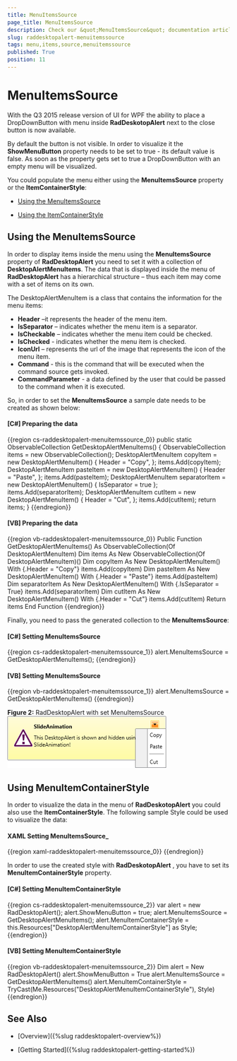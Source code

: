 ```yaml
---
title: MenuItemsSource 
page_title: MenuItemsSource 
description: Check our &quot;MenuItemsSource&quot; documentation article for the RadDesktopAlert {{ site.framework_name }} control.
slug: raddesktopalert-menuitemssource 
tags: menu,items,source,menuitemssource 
published: True
position: 11
---
```


# MenuItemsSource 

With the Q3 2015 release version of UI for WPF the ability to place a DropDownButton with menu inside __RadDeskotopAlert__ next to the close button is now available. 

By default the button is not visible. In order to visualize it the __ShowMenuButton__ property needs to be set to true - its default value is false. As soon as the property gets set to true a DropDownButton with an empty menu will be visualized. 

You could populate the menu either using the __MenuItemsSource__ property or the __ItemContainerStyle__:

* [Using the MenuItemsSource](#using-the-menuitemssource)

* [Using the ItemContainerStyle](#using-menuitemcontainerstyle)

## Using the MenuItemsSource

In order to display items inside the menu using the __MenuItemsSource__ property of __RadDesktopAlert__ you need to set it with a collection of __DesktopAlertMenuItems__. The data that is displayed inside the menu of __RadDesktopAlert__ has a hierarchical structure – thus each item may come with a set of items on its own.

The DesktopAlertMenuItem is a class that contains the information for the menu items:
* __Header__ –it represents the header of the menu item.
* __IsSeparator__ – indicates whether the menu item is a separator.
* __IsCheckable__ – indicates whether the menu item could be checked.
* __IsChecked__ - indicates whether the menu item is checked.
* __IconUrl__ – represents the url of the image that represents the icon of the menu item.
* __Command__ - this is the command that will be executed when the command source gets invoked.
* __CommandParameter__ - a data defined by the user that could be passed to the command when it is executed.

So, in order to set the __MenuItemsSource__ a sample date needs to be created as shown below:

#### __[C#]  Preparing the data__

{{region cs-raddesktopalert-menuitemssource_0}}
	public static ObservableCollection<DesktopAlertMenuItem> GetDesktopAlertMenuItems()
	{
	    ObservableCollection<DesktopAlertMenuItem> items = new ObservableCollection<DesktopAlertMenuItem>();
	    DesktopAlertMenuItem copyItem = new DesktopAlertMenuItem()
	    {
	        Header = "Copy",
	    };
	    items.Add(copyItem);
	    DesktopAlertMenuItem pasteItem = new DesktopAlertMenuItem()
	    {
	        Header = "Paste",
	    };
	    items.Add(pasteItem);
	    DesktopAlertMenuItem separatorItem = new DesktopAlertMenuItem()
	    {
	        IsSeparator = true
	    };
	    items.Add(separatorItem);
	    DesktopAlertMenuItem cutItem = new DesktopAlertMenuItem()
	    {
	        Header = "Cut",
	    };
	    items.Add(cutItem);
	    return items;
	}
{{endregion}}

#### __[VB]  Preparing the data__

{{region vb-raddesktopalert-menuitemssource_0}}
	Public Function GetDesktopAlertMenuItems() As ObservableCollection(Of DesktopAlertMenuItem)
	    Dim items As New ObservableCollection(Of DesktopAlertMenuItem)()
	    Dim copyItem As New DesktopAlertMenuItem() With {.Header = "Copy"}
	    items.Add(copyItem)
	    Dim pasteItem As New DesktopAlertMenuItem() With {.Header = "Paste"}
	    items.Add(pasteItem)
	    Dim separatorItem As New DesktopAlertMenuItem() With {.IsSeparator = True}
	    items.Add(separatorItem)
	    Dim cutItem As New DesktopAlertMenuItem() With {.Header = "Cut"}
	    items.Add(cutItem)
	    Return items
	End Function
{{endregion}}

Finally, you need to pass the generated collection to the __MenuItemsSource__:

#### __[C#]  Setting MenuItemsSource__

{{region cs-raddesktopalert-menuitemssource_1}}
	alert.MenuItemsSource = GetDesktopAlertMenuItems();
{{endregion}}

#### __[VB]  Setting MenuItemsSource__

{{region vb-raddesktopalert-menuitemssource_1}}
	alert.MenuItemsSource = GetDesktopAlertMenuItems()
{{endregion}}

__Figure 2:__ RadDesktopAlert with set MenuItemsSource
![Rad Desktop Alert Menu Items Siurce 01](images/RadDesktopAlert_MenuItemSource_01.png)

## Using MenuItemContainerStyle

In order to visualize the data in the menu of __RadDeskotopAlert__ you could also use the __ItemContainerStyle__. The following sample Style could be used to visualize the data:

#### __XAML Setting MenuItemsSource___

{{region xaml-raddesktopalert-menuitemssource_0}}
	<Style x:Key="DesktopAlertMenuItemContainerStyle" TargetType="telerik:RadMenuItem">
	    <Setter Property="Header" Value="{Binding Header}"/>
	    <Setter Property="Command" Value="{Binding Command}" />
	    <Setter Property="CommandParameter" Value="{Binding CommandParameter}" />
	    <Setter Property="IsSeparator" Value="{Binding IsSeparator}" />
	    <Setter Property="IsCheckable" Value="{Binding IsCheckable}" />
	    <Setter Property="IsChecked" Value="{Binding IsChecked}" />
	    <Setter Property="Icon" Value="{Binding IconUrl}" />
	    <Setter Property="IconTemplate">
	        <Setter.Value>
	            <DataTemplate>
	                <Image Source="{Binding}" Stretch="None"/>
	            </DataTemplate>
	        </Setter.Value>
	    </Setter>
	</Style>
{{endregion}}

In order to use the created style with __RadDeskotopAlert__ , you have to set its __MenuItemContainerStyle__ property.

#### __[C#]  Setting MenuItemContainerStyle__

{{region cs-raddesktopalert-menuitemssource_2}}
	var alert = new RadDesktopAlert();
	alert.ShowMenuButton = true;
	alert.MenuItemsSource = GetDesktopAlertMenuItems();
	alert.MenuItemContainerStyle = this.Resources["DesktopAlertMenuItemContainerStyle"] as Style;
{{endregion}}

#### __[VB]  Setting MenuItemContainerStyle__

{{region vb-raddesktopalert-menuitemssource_2}}
	Dim alert = New RadDesktopAlert()
	alert.ShowMenuButton = True
	alert.MenuItemsSource = GetDesktopAlertMenuItems()
	alert.MenuItemContainerStyle = TryCast(Me.Resources("DesktopAlertMenuItemContainerStyle"), Style)
{{endregion}}

## See Also

 * [Overview]({%slug raddesktopalert-overview%})

 * [Getting Started]({%slug raddesktopalert-getting-started%})